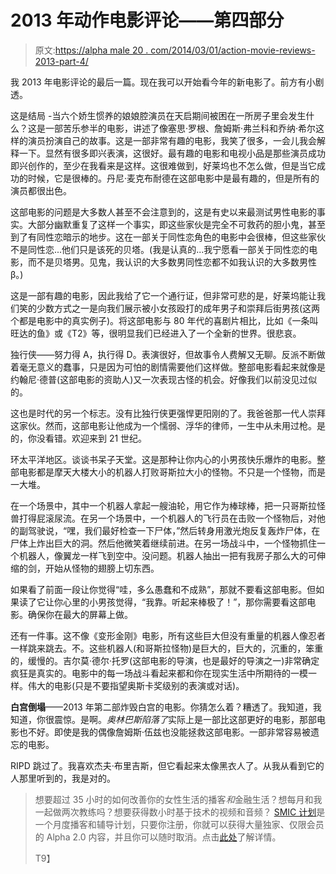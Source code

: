 # 2013 年动作电影评论——第四部分

> 原文:[https://alpha male 20 . com/2014/03/01/action-movie-reviews-2013-part-4/](https://alphamale20.com/2014/03/01/action-movie-reviews-2013-part-4/)

我 2013 年电影评论的最后一篇。现在我可以开始看今年的新电影了。前方有小剧透。

这是结局 -当六个娇生惯养的娘娘腔演员在天启期间被困在一所房子里会发生什么？这是一部苦乐参半的电影，讲述了像塞思·罗根、詹姆斯·弗兰科和乔纳·希尔这样的演员扮演自己的故事。这是一部非常有趣的电影，我笑了很多，一会儿我会解释一下。显然有很多即兴表演，这很好。最有趣的电影和电视小品是那些演员成功即兴创作的，至少在我看来是这样。这很难做到，好莱坞也不怎么做，但是当它成功的时候，它是很棒的。丹尼·麦克布耐德在这部电影中是最有趣的，但是所有的演员都很出色。

这部电影的问题是大多数人甚至不会注意到的，这是有史以来最测试男性电影的事实。大部分幽默重复了这样一个事实，即这些家伙是完全不可救药的胆小鬼，甚至到了有同性恋暗示的地步。这在一部关于同性恋角色的电影中会很棒，但这些家伙不是同性恋...他们只是该死的贝塔。(我是认真的...我宁愿看一部关于同性恋的电影，而不是贝塔男。见鬼，我认识的大多数男同性恋都不如我认识的大多数男性β。)

这是一部有趣的电影，因此我给了它一个通行证，但非常可悲的是，好莱坞能让我们笑的少数方式之一是向我们展示被小女孩殴打的成年男子和崇拜后街男孩(这两个都是电影中的真实例子)。将这部电影与 80 年代的喜剧片相比，比如《一条叫旺达的鱼》或《T2》等，很明显我们已经进入了一个全新的世界。很悲哀。

独行侠——努力得 A，执行得 D。表演很好，但故事令人费解又无聊。反派不断做着毫无意义的蠢事，只是因为可怕的剧情需要他们这样做。整部电影看起来就像是约翰尼·德普(这部电影的资助人)又一次表现古怪的机会。好像我们以前没见过似的。

这也是时代的另一个标志。没有比独行侠更强悍更阳刚的了。我爸爸那一代人崇拜这家伙。然而，这部电影让他成为一个懦弱、浮华的律师，一生中从未用过枪。是的，你没看错。欢迎来到 21 世纪。

环太平洋地区。谈谈书呆子天堂。这是那种让你内心的小男孩快乐爆炸的电影。整部电影都是摩天大楼大小的机器人打败哥斯拉大小的怪物。不只是一个怪物，而是一大堆。

在一个场景中，其中一个机器人拿起一艘油轮，用它作为棒球棒，把一只哥斯拉怪兽打得屁滚尿流。在另一个场景中，一个机器人的飞行员在击败一个怪物后，对他的副驾驶说，“嘿，我们最好检查一下尸体，”然后转身用激光炮反复轰炸尸体，在尸体上炸出巨大的洞。然后他微笑着继续前进。在另一场战斗中，一个怪物抓住一个机器人，像翼龙一样飞到空中。没问题。机器人抽出一把有我房子那么大的可伸缩的剑，开始从怪物的翅膀上切东西。

如果看了前面一段让你觉得“哇，多么愚蠢和不成熟”，那就不要看这部电影。但如果读了它让你心里的小男孩觉得，“我靠。听起来棒极了！”，那你需要看这部电影。确保你在最大的屏幕上做。

还有一件事。这不像《变形金刚》电影，所有这些巨大但没有重量的机器人像忍者一样跳来跳去。不。这些机器人(和哥斯拉怪物)是巨大的，巨大的，沉重的，笨重的，缓慢的。吉尔莫·德尔·托罗(这部电影的导演，也是最好的导演之一)非常确定疯狂是真实的。电影中的每一场战斗看起来都和你在现实生活中所期待的一模一样。伟大的电影(只是不要指望奥斯卡奖级别的表演或对话)。

**白宫倒塌**——2013 年第二部炸毁白宫的电影。你猜怎么着？糟透了。我知道，我知道，你很震惊。是啊。*奥林巴斯陷落了*实际上是一部比这部更好的电影，那部电影也不好。即使是我的偶像詹姆斯·伍兹也没能拯救这部电影。一部非常容易被遗忘的电影。

RIPD 跳过了。我喜欢杰夫·布里吉斯，但它看起来太像黑衣人了。从我从看到它的人那里听到的，我是对的。

> 想要超过 35 小时的如何改善你的女性生活的播客*和*金融生活？想每月和我一起做两次教练吗？想要获得数小时基于技术的视频和音频？ [SMIC 计划](https://alphamale20.kartra.com/page/vIL17)是一个月度播客和辅导计划，只要你注册，你就可以获得大量独家、仅限会员的 Alpha 2.0 内容，并且你可以随时取消。点击[此处](https://alphamale20.kartra.com/page/vIL17)了解详情。
> 
> T9】